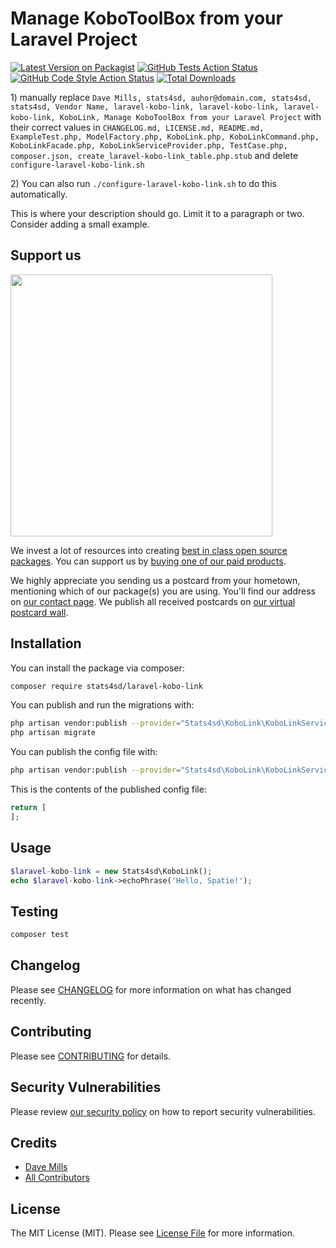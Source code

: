 # Manage KoboToolBox from your Laravel Project

[![Latest Version on Packagist](https://img.shields.io/packagist/v/stats4sd/laravel-kobo-link.svg?style=flat-square)](https://packagist.org/packages/stats4sd/laravel-kobo-link)
[![GitHub Tests Action Status](https://img.shields.io/github/workflow/status/stats4sd/laravel-kobo-link/run-tests?label=tests)](https://github.com/stats4sd/laravel-kobo-link/actions?query=workflow%3Arun-tests+branch%3Amaster)
[![GitHub Code Style Action Status](https://img.shields.io/github/workflow/status/stats4sd/laravel-kobo-link/Check%20&%20fix%20styling?label=code%20style)](https://github.com/stats4sd/laravel-kobo-link/actions?query=workflow%3A"Check+%26+fix+styling"+branch%3Amaster)
[![Total Downloads](https://img.shields.io/packagist/dt/stats4sd/laravel-kobo-link.svg?style=flat-square)](https://packagist.org/packages/stats4sd/laravel-kobo-link)

[](delete) 1) manually replace `Dave Mills, stats4sd, auhor@domain.com, stats4sd, stats4sd, Vendor Name, laravel-kobo-link, laravel-kobo-link, laravel-kobo-link, KoboLink, Manage KoboToolBox from your Laravel Project` with their correct values
[](delete) in `CHANGELOG.md, LICENSE.md, README.md, ExampleTest.php, ModelFactory.php, KoboLink.php, KoboLinkCommand.php, KoboLinkFacade.php, KoboLinkServiceProvider.php, TestCase.php, composer.json, create_laravel-kobo-link_table.php.stub`
[](delete) and delete `configure-laravel-kobo-link.sh`

[](delete) 2) You can also run `./configure-laravel-kobo-link.sh` to do this automatically.

This is where your description should go. Limit it to a paragraph or two. Consider adding a small example.

## Support us

[<img src="https://github-ads.s3.eu-central-1.amazonaws.com/package-laravel-kobo-link-laravel.jpg?t=1" width="419px" />](https://spatie.be/github-ad-click/package-laravel-kobo-link-laravel)

We invest a lot of resources into creating [best in class open source packages](https://spatie.be/open-source). You can support us by [buying one of our paid products](https://spatie.be/open-source/support-us).

We highly appreciate you sending us a postcard from your hometown, mentioning which of our package(s) you are using. You'll find our address on [our contact page](https://spatie.be/about-us). We publish all received postcards on [our virtual postcard wall](https://spatie.be/open-source/postcards).

## Installation

You can install the package via composer:

```bash
composer require stats4sd/laravel-kobo-link
```

You can publish and run the migrations with:

```bash
php artisan vendor:publish --provider="Stats4sd\KoboLink\KoboLinkServiceProvider" --tag="laravel-kobo-link-migrations"
php artisan migrate
```

You can publish the config file with:
```bash
php artisan vendor:publish --provider="Stats4sd\KoboLink\KoboLinkServiceProvider" --tag="laravel-kobo-link-config"
```

This is the contents of the published config file:

```php
return [
];
```

## Usage

```php
$laravel-kobo-link = new Stats4sd\KoboLink();
echo $laravel-kobo-link->echoPhrase('Hello, Spatie!');
```

## Testing

```bash
composer test
```

## Changelog

Please see [CHANGELOG](CHANGELOG.md) for more information on what has changed recently.

## Contributing

Please see [CONTRIBUTING](.github/CONTRIBUTING.md) for details.

## Security Vulnerabilities

Please review [our security policy](../../security/policy) on how to report security vulnerabilities.

## Credits

- [Dave Mills](https://github.com/stats4sd)
- [All Contributors](../../contributors)

## License

The MIT License (MIT). Please see [License File](LICENSE.md) for more information.
